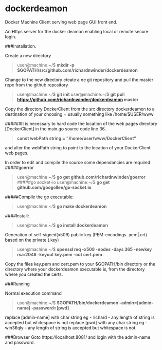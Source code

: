 # dockerdeamon
Docker Machine Client serving web page GUI front end.

An Https server for the docker deamon enabling local or remote secure login.

###Installation.

Create a new directory
>user@machine:~/$ **mkdir -p $GOPATH/src/github.com/richardnwinder/dockerdeamon**

Change to the new directory cteate a ne git repository and pull the master repo from the github repository
>user@machine:~/$ **git init**
>user@machine:~/$ **git pull https://github.com/richardnwinder/dockerdeamon master**

Copy the directory DockerClient from the src directory dockerdeamon to a destination of your choosing = usually something like /home/$USER/www

######It is necessary to hard code the location of the web pages directory [DockerClient] in the main.go source code line 36.

>**const webPath string = "/home/user/www/DockerClient"**

and alter the webPath string to point to the location of your DockerClient web pages.

In order to edit and compile the source some dependancies are required
#####goerror
>user@machine:~/$ **go get github.com/richardnwinder/goerror**
#####go socket-io
>user@machine:~/$ **go get github.com/googollee/go-socket.io**

#####Compile the go executable:
>user@machine:~/$ **go make dockerdeamon**

####Install:
>user@machine:~/$ **go install dockerdeamon**

Generation of self-signed(x509) public key (PEM-encodings .pem|.crt) based on the private (.key)
>user@machine:~/$ **openssl req -x509 -nodes -days 365 -newkey rsa:2048 -keyout key.pem -out cert.pem**

Copy the files key.pem and cert.pem to your $GOPATH/bin directory or the directory where your dockerdeamon executable is, from the directory where you created the certs.

###Running

Normal execution command
>user@machine:~/$ **$GOPATH/bin/dockerdeamon -admin=[admin-name] -password=[pwd]**

replace [admin-name] with char string eg - richard - any length of string is accepted but whitespace is not
replace [pwd] with any char string eg - win36qly - any length of string is accepted but whitespace is not.

###Browser
Goto https://localhost:8081/ and login with the admin-name and password.
